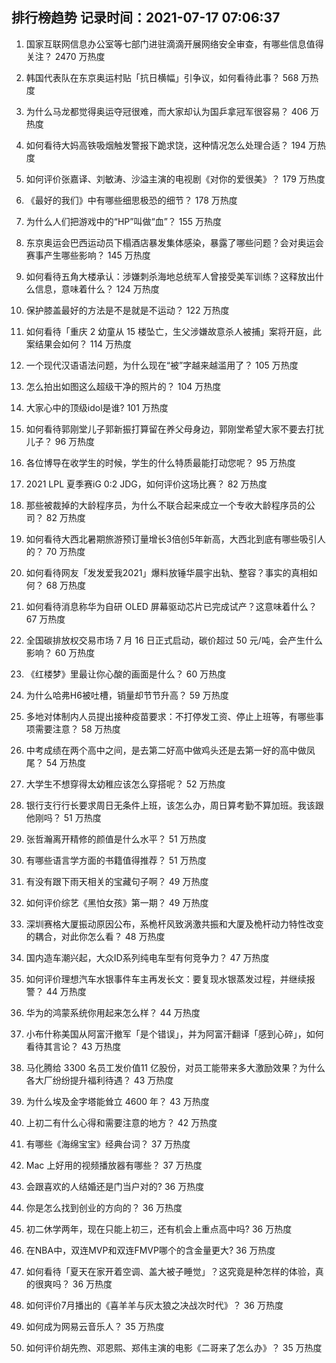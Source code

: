 
## 排行榜趋势 记录时间：2021-07-17 07:06:37
  
  1. 国家互联网信息办公室等七部门进驻滴滴开展网络安全审查，有哪些信息值得关注？ 2470 万热度
    
  2. 韩国代表队在东京奥运村贴「抗日横幅」引争议，如何看待此事？ 568 万热度
    
  3. 为什么马龙都觉得奥运夺冠很难，而大家却认为国乒拿冠军很容易？ 406 万热度
    
  4. 如何看待大妈高铁吸烟触发警报下跪求饶，这种情况怎么处理合适？ 194 万热度
    
  5. 如何评价张嘉译、刘敏涛、沙溢主演的电视剧《对你的爱很美》？ 179 万热度
    
  6. 《最好的我们》中有哪些细思极恐的细节？ 178 万热度
    
  7. 为什么人们把游戏中的“HP”叫做“血”？ 155 万热度
    
  8. 东京奥运会巴西运动员下榻酒店暴发集体感染，暴露了哪些问题？会对奥运会赛事产生哪些影响？ 145 万热度
    
  9. 如何看待五角大楼承认：涉嫌刺杀海地总统军人曾接受美军训练？这释放出什么信息，意味着什么？ 124 万热度
    
  10. 保护膝盖最好的方法是不是就是不运动？ 122 万热度
    
  11. 如何看待「重庆 2 幼童从 15 楼坠亡，生父涉嫌故意杀人被捕」案将开庭，此案结果会如何？ 114 万热度
    
  12. 一个现代汉语语法问题，为什么现在“被”字越来越滥用了？ 105 万热度
    
  13. 怎么拍出如图这么超级干净的照片的？ 104 万热度
    
  14. 大家心中的顶级idol是谁? 101 万热度
    
  15. 如何看待郭刚堂儿子郭新振打算留在养父母身边，郭刚堂希望大家不要去打扰儿子？ 96 万热度
    
  16. 各位博导在收学生的时候，学生的什么特质最能打动您呢？ 95 万热度
    
  17. 2021 LPL 夏季赛iG 0:2 JDG，如何评价这场比赛？ 82 万热度
    
  18. 那些被裁掉的大龄程序员，为什么不联合起来成立一个专收大龄程序员的公司？ 82 万热度
    
  19. 如何看待大西北暑期旅游预订量增长3倍创5年新高，大西北到底有哪些吸引人的？ 70 万热度
    
  20. 如何看待网友「发发爱我2021」爆料放锤华晨宇出轨、整容？事实的真相如何？ 68 万热度
    
  21. 如何看待消息称华为自研 OLED 屏幕驱动芯片已完成试产？这意味着什么？ 67 万热度
    
  22. 全国碳排放权交易市场 7 月 16 日正式启动，碳价超过 50 元/吨，会产生什么影响？ 60 万热度
    
  23. 《红楼梦》里最让你心酸的画面是什么？ 60 万热度
    
  24. 为什么哈弗H6被吐槽，销量却节节升高？ 59 万热度
    
  25. 多地对体制内人员提出接种疫苗要求：不打停发工资、停止上班等，有哪些事项需要注意？ 58 万热度
    
  26. 中考成绩在两个高中之间，是去第二好高中做鸡头还是去第一好的高中做凤尾？ 54 万热度
    
  27. 大学生不想穿得太幼稚应该怎么穿搭呢？ 52 万热度
    
  28. 银行支行行长要求周日无条件上班，该怎么办，周日算考勤不算加班。我该跟他刚吗？ 51 万热度
    
  29. 张哲瀚离开精修的颜值是什么水平？ 51 万热度
    
  30. 有哪些语言学方面的书籍值得推荐？ 51 万热度
    
  31. 有没有跟下雨天相关的宝藏句子啊？ 49 万热度
    
  32. 如何评价综艺《黑怕女孩》第一期？ 49 万热度
    
  33. 深圳赛格大厦振动原因公布，系桅杆风致涡激共振和大厦及桅杆动力特性改变的耦合，对此你怎么看？ 48 万热度
    
  34. 国内造车潮兴起，大众ID系列纯电车型有何竞争力？ 47 万热度
    
  35. 如何评价理想汽车水银事件车主再发长文：要复现水银蒸发过程，并继续报警？ 44 万热度
    
  36. 华为的鸿蒙系统你用起来怎么样？ 44 万热度
    
  37. 小布什称美国从阿富汗撤军「是个错误」，并为阿富汗翻译「感到心碎」，如何看待其言论？ 43 万热度
    
  38. 马化腾给 3300 名员工发价值11 亿股份，对员工能带来多大激励效果？为什么各大厂纷纷提升福利待遇？ 43 万热度
    
  39. 为什么埃及金字塔能耸立 4600 年？ 43 万热度
    
  40. 上初二有什么心得和需要注意的地方？ 42 万热度
    
  41. 有哪些《海绵宝宝》经典台词？ 37 万热度
    
  42. Mac 上好用的视频播放器有哪些？ 37 万热度
    
  43. 会跟喜欢的人结婚还是门当户对的? 36 万热度
    
  44. 你是怎么找到创业的方向的？ 36 万热度
    
  45. 初二休学两年，现在只能上初三，还有机会上重点高中吗? 36 万热度
    
  46. 在NBA中，双连MVP和双连FMVP哪个的含金量更大? 36 万热度
    
  47. 如何看待「夏天在家开着空调、盖大被子睡觉」？这究竟是种怎样的体验，真的很爽吗？ 36 万热度
    
  48. 如何评价7月播出的《喜羊羊与灰太狼之决战次时代》？ 36 万热度
    
  49. 如何成为网易云音乐人？ 35 万热度
    
  50. 如何评价胡先煦、邓恩熙、郑伟主演的电影《二哥来了怎么办》？ 35 万热度
    